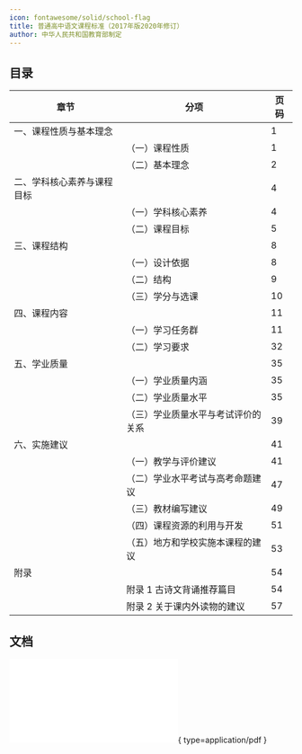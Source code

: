 ```yaml
---
icon: fontawesome/solid/school-flag
title: 普通高中语文课程标准（2017年版2020年修订）
author: 中华人民共和国教育部制定
---
```


## 目录

| 章节                       | 分项                               | 页码 |
| -------------------------- | ---------------------------------- | ---- |
| 一、课程性质与基本理念     |                                    | 1    |
|                            | （一）课程性质                     | 1    |
|                            | （二）基本理念                     | 2    |
| 二、学科核心素养与课程目标 |                                    | 4    |
|                            | （一）学科核心素养                 | 4    |
|                            | （二）课程目标                     | 5    |
| 三、课程结构               |                                    | 8    |
|                            | （一）设计依据                     | 8    |
|                            | （二）结构                         | 9    |
|                            | （三）学分与选课                   | 10   |
| 四、课程内容               |                                    | 11   |
|                            | （一）学习任务群                   | 11   |
|                            | （二）学习要求                     | 32   |
| 五、学业质量               |                                    | 35   |
|                            | （一）学业质量内涵                 | 35   |
|                            | （二）学业质量水平                 | 35   |
|                            | （三）学业质量水平与考试评价的关系 | 39   |
| 六、实施建议               |                                    | 41   |
|                            | （一）教学与评价建议               | 41   |
|                            | （二）学业水平考试与高考命题建议   | 47   |
|                            | （三）教材编写建议                 | 49   |
|                            | （四）课程资源的利用与开发         | 51   |
|                            | （五）地方和学校实施本课程的建议   | 53   |
| 附录                       |                                    | 54   |
|                            | 附录 1 古诗文背诵推荐篇目          | 54   |
|                            | 附录 2 关于课内外读物的建议        | 57   |

## 文档

![](pdf/普通高中语文课程标准（2017年版2020年修订）.pdf){ type=application/pdf }
